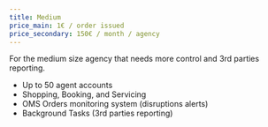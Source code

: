 ```yaml
---
title: Medium
price_main: 1€ / order issued
price_secondary: 150€ / month / agency
---
```

For the medium size agency that needs more control and 3rd parties reporting.

* Up to 50 agent accounts
* Shopping, Booking, and Servicing
* OMS Orders monitoring system (disruptions alerts)
* Background Tasks (3rd parties reporting)